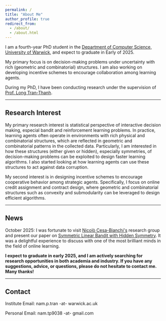 ```yaml
---
permalink: /
title: "About Me"
author_profile: true
redirect_from: 
  - /about/
  - /about.html
---
```

I am a fourth-year PhD student in the [Department of Computer Science, University of Warwick](https://warwick.ac.uk/fac/sci/dcs/), and expect to graduate in Early of 2025.

My primary focus is on decision-making problems under uncertainty with rich (geometric and combinatorial) structures. I am also working on developing incentive schemes to encourage collaboration among learning agents.

During my PhD, I have been conducting research under the supervision of [Prof. Long Tran-Thanh](https://warwick.ac.uk/fac/sci/dcs/people/long_tran-thanh/).

---
## Research Interest
My primary research interest is statistical perspective of interactive decision making, especial bandit and reinforcement learning problems. In practice, learning agents often operate in environments with rich physical and combinatorial structures, which are reflected in  geometric and combinatorial patterns in the collected data.
Particularly, I am interested in how these structures (either given or hidden), especially symmetries, of decision-making problems can be exploited to design faster learning algorithms.
I also started looking at how learning agents can use these structures to act against data corruption.

My second interest is in designing incentive schemes to encourage cooperative behavior among strategic agents. Specifically, I focus on online credit assignment and contract design, where geometric and combinatorial structures such as convexity and submodularity can be leveraged to design efficient algorithms.

---
## News

October 2025: I was fortunate to visit [Nicolò Cesa-Bianchi's](https://cesa-bianchi.di.unimi.it/) research group and present our paper on [Symmetric Linear Bandit with Hidden Symmetry](https://arxiv.org/abs/2405.13899). It was a delightful experience to discuss with one of the most brilliant minds in the field of online learning.

**I expect to graduate in early 2025, and I am actively searching for research opportunities in both academia and industry. If you have any suggestions, advice, or questions, please do not hesitate to contact me. Many thanks!**

--- 
## Contact
Institute Email: nam.p.tran -at- warwick.ac.uk

Personal Email: nam.tp9038 -at- gmail.com
